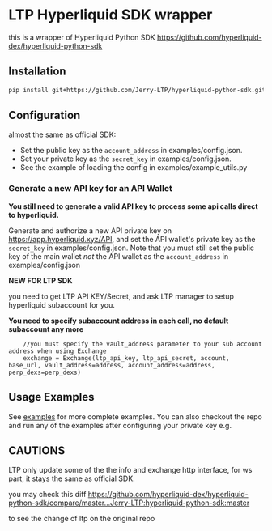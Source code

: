 # LTP Hyperliquid SDK wrapper

this is a wrapper of Hyperliquid Python SDK https://github.com/hyperliquid-dex/hyperliquid-python-sdk

## Installation
```bash
pip install git+https://github.com/Jerry-LTP/hyperliquid-python-sdk.git
```
## Configuration 

almost the same as official SDK:

- Set the public key as the `account_address` in examples/config.json.
- Set your private key as the `secret_key` in examples/config.json.
- See the example of loading the config in examples/example_utils.py
### Generate a new API key for an API Wallet
**You still need to generate a valid API key to process some api calls direct to hyperliquid.**

Generate and authorize a new API private key on https://app.hyperliquid.xyz/API, and set the API wallet's private key as the `secret_key` in examples/config.json. Note that you must still set the public key of the main wallet *not* the API wallet as the `account_address` in examples/config.json

**NEW FOR LTP SDK**

you need to get LTP API KEY/Secret, and ask LTP manager to setup hyperliquid subaccount for you.

**You need to specify subaccount address in each call, no default subaccount any more**

```
    //you must specify the vault_address parameter to your sub account address when using Exchange
    exchange = Exchange(ltp_api_key, ltp_api_secret, account, base_url, vault_address=address, account_address=address, perp_dexs=perp_dexs)

```
## Usage Examples

See [examples](examples) for more complete examples. You can also checkout the repo and run any of the examples after configuring your private key e.g. 

## CAUTIONS

LTP only update some of the the info and exchange http interface, for ws part, it stays the same as official SDK.

you may check this diff 
https://github.com/hyperliquid-dex/hyperliquid-python-sdk/compare/master...Jerry-LTP:hyperliquid-python-sdk:master

to see the change of ltp on the original repo